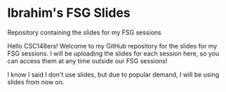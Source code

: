# Ibrahim's FSG Slides
Repository containing the slides for my FSG sessions

Hello CSC148ers! Welcome to my GitHub repository for the slides for my FSG sessions. I will be uploading the slides for each session here, so you can access them at any time outside our FSG sessions! 

I know I said I don't use slides, but due to popular demand, I will be using slides from now on. 